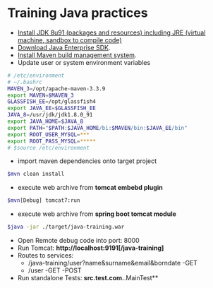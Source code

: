 # Training Java practices

- [Install JDK 8u91 (packages and resources) including JRE (virtual machine, sandbox to compile code)](http://www.oracle.com/technetwork/java/javase/downloads/jdk8-downloads-2133151.html)
- [Download Java Enterprise SDK](http://www.oracle.com/technetwork/java/javaee/downloads/index.html).
- [Install Maven build management system](https://maven.apache.org/download.cgi).
- Update user or system environment variables
```bash
# /etc/environment
# ~/.bashrc
MAVEN_3=/opt/apache-maven-3.3.9
export MAVEN=$MAVEN_3
GLASSFISH_EE=/opt/glassfish4
export JAVA_EE=$GLASSFISH_EE
JAVA_8=/usr/jdk/jdk1.8.0_91
export JAVA_HOME=$JAVA_8
export PATH="$PATH:$JAVA_HOME/bi:$MAVEN/bin:$JAVA_EE/bin"
export ROOT_USER_MYSQL=***
export ROOT_PASS_MYSQL=*****
# $source /etc/environment
```
- import maven dependencies onto target project
```bash
$mvn clean install
```
- execute web archive from **tomcat embebd plugin**
```bash
$mvn[Debug] tomcat7:run
```
- execute web archive from **spring boot tomcat module**
```bash
$java -jar ./target/java-training.war
```

- Open Remote debug code into port: 8000
- Run Tomcat: **http://localhost:9191[/java-training]**
- Routes to services:
  - /java-training/user?name&surname&email&borndate -GET
  - /user -GET -POST
- Run standalone Tests: **src.test.com.**.MainTest**